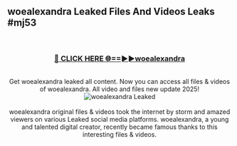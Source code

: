 ## woealexandra Leaked Files And Videos Leaks #mj53
<br>
<div align="center">
<h3><a href="https://watchclip.my.id/woealexandra" rel="nofollow">🔴 CLICK HERE 🌐==►►woealexandra</a></h3>
<br>
Get woealexandra leaked all content. Now you can access all files & videos of woealexandra. All video and files new update 2025!
<br>
<a href="https://watchclip.my.id/woealexandra" rel="nofollow" data-target="animated-image.originalLink"><img src="https://i.ibb.co.com/WyWwxjT/player-gif2.gif" alt="woealexandra Leaked" style="max-width: 100%; display: inline-block;" data-target="animated-image.originalImage"></a>
<br><br>
woealexandra original files & videos took the internet by storm and amazed viewers on various Leaked social media platforms. woealexandra, a young and talented digital creator, recently became famous thanks to this interesting files & videos.
</div>
<br>